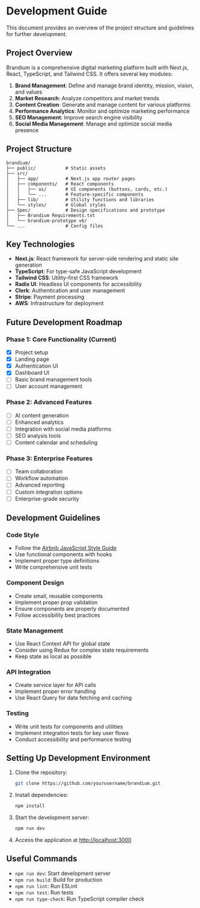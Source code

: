 # Development Guide

This document provides an overview of the project structure and guidelines for further development.

## Project Overview

Brandium is a comprehensive digital marketing platform built with Next.js, React, TypeScript, and Tailwind CSS. It offers several key modules:

1. **Brand Management**: Define and manage brand identity, mission, vision, and values
2. **Market Research**: Analyze competitors and market trends
3. **Content Creation**: Generate and manage content for various platforms
4. **Performance Analytics**: Monitor and optimize marketing performance
5. **SEO Management**: Improve search engine visibility
6. **Social Media Management**: Manage and optimize social media presence

## Project Structure

```
brandium/
├── public/           # Static assets
├── src/
│   ├── app/          # Next.js app router pages
│   ├── components/   # React components
│   │   ├── ui/       # UI components (buttons, cards, etc.)
│   │   └── ...       # Feature-specific components
│   ├── lib/          # Utility functions and libraries
│   └── styles/       # Global styles
├── Spec/             # Design specifications and prototype
│   ├── Brandium Requirements.txt
│   └── brandium-prototype v6/
└── ...               # Config files
```

## Key Technologies

- **Next.js**: React framework for server-side rendering and static site generation
- **TypeScript**: For type-safe JavaScript development
- **Tailwind CSS**: Utility-first CSS framework
- **Radix UI**: Headless UI components for accessibility
- **Clerk**: Authentication and user management
- **Stripe**: Payment processing
- **AWS**: Infrastructure for deployment

## Future Development Roadmap

### Phase 1: Core Functionality (Current)
- [x] Project setup 
- [x] Landing page
- [x] Authentication UI
- [x] Dashboard UI
- [ ] Basic brand management tools
- [ ] User account management

### Phase 2: Advanced Features
- [ ] AI content generation
- [ ] Enhanced analytics
- [ ] Integration with social media platforms
- [ ] SEO analysis tools
- [ ] Content calendar and scheduling

### Phase 3: Enterprise Features
- [ ] Team collaboration
- [ ] Workflow automation
- [ ] Advanced reporting
- [ ] Custom integration options
- [ ] Enterprise-grade security

## Development Guidelines

### Code Style

- Follow the [Airbnb JavaScript Style Guide](https://github.com/airbnb/javascript)
- Use functional components with hooks
- Implement proper type definitions
- Write comprehensive unit tests

### Component Design

- Create small, reusable components
- Implement proper prop validation
- Ensure components are properly documented
- Follow accessibility best practices

### State Management

- Use React Context API for global state
- Consider using Redux for complex state requirements
- Keep state as local as possible

### API Integration

- Create service layer for API calls
- Implement proper error handling
- Use React Query for data fetching and caching

### Testing

- Write unit tests for components and utilities
- Implement integration tests for key user flows
- Conduct accessibility and performance testing

## Setting Up Development Environment

1. Clone the repository:
   ```bash
   git clone https://github.com/yourusername/brandium.git
   ```

2. Install dependencies:
   ```bash
   npm install
   ```

3. Start the development server:
   ```bash
   npm run dev
   ```

4. Access the application at [http://localhost:3000](http://localhost:3000)

## Useful Commands

- `npm run dev`: Start development server
- `npm run build`: Build for production
- `npm run lint`: Run ESLint
- `npm run test`: Run tests
- `npm run type-check`: Run TypeScript compiler check